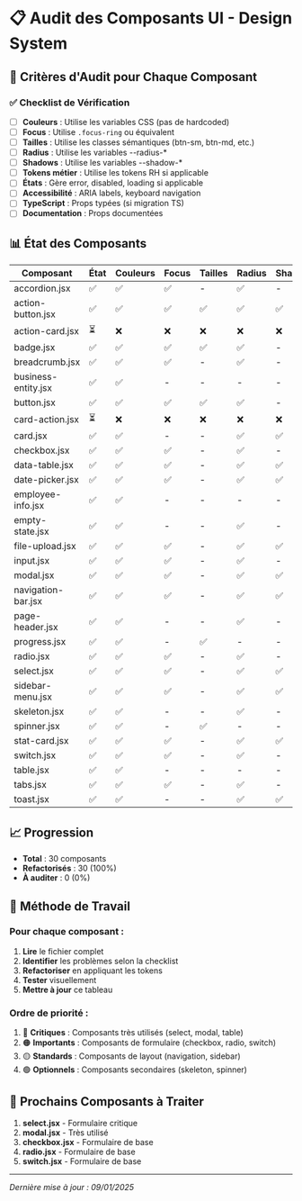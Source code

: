 # 📋 Audit des Composants UI - Design System

## 🎯 Critères d'Audit pour Chaque Composant

### ✅ Checklist de Vérification
- [ ] **Couleurs** : Utilise les variables CSS (pas de hardcoded)
- [ ] **Focus** : Utilise `.focus-ring` ou équivalent
- [ ] **Tailles** : Utilise les classes sémantiques (btn-sm, btn-md, etc.)
- [ ] **Radius** : Utilise les variables --radius-*
- [ ] **Shadows** : Utilise les variables --shadow-*
- [ ] **Tokens métier** : Utilise les tokens RH si applicable
- [ ] **États** : Gère error, disabled, loading si applicable
- [ ] **Accessibilité** : ARIA labels, keyboard navigation
- [ ] **TypeScript** : Props typées (si migration TS)
- [ ] **Documentation** : Props documentées

## 📊 État des Composants

| Composant | État | Couleurs | Focus | Tailles | Radius | Shadows | Tokens | Notes |
|-----------|------|----------|-------|---------|---------|---------|--------|-------|
| accordion.jsx | ✅ | ✅ | ✅ | - | ✅ | - | - | **Refactorisé** |
| action-button.jsx | ✅ | ✅ | ✅ | ✅ | ✅ | ✅ | ✅ | **Refactorisé** |
| action-card.jsx | ⏳ | ❌ | ❌ | ❌ | ❌ | ❌ | ❌ | À auditer |
| badge.jsx | ✅ | ✅ | ✅ | ✅ | ✅ | - | ✅ | **Refactorisé** |
| breadcrumb.jsx | ✅ | ✅ | ✅ | - | ✅ | - | - | **Refactorisé** |
| business-entity.jsx | ✅ | ✅ | - | - | - | - | ✅ | **Refactorisé** |
| button.jsx | ✅ | ✅ | ✅ | ✅ | ✅ | - | ✅ | **Refactorisé** |
| card-action.jsx | ⏳ | ❌ | ❌ | ❌ | ❌ | ❌ | ❌ | À auditer |
| card.jsx | ✅ | ✅ | - | - | ✅ | ✅ | - | **Refactorisé** |
| checkbox.jsx | ✅ | ✅ | ✅ | - | ✅ | - | - | **Refactorisé** |
| data-table.jsx | ✅ | ✅ | ✅ | - | ✅ | ✅ | - | **Refactorisé** |
| date-picker.jsx | ✅ | ✅ | ✅ | - | ✅ | ✅ | - | **Refactorisé** |
| employee-info.jsx | ✅ | ✅ | - | - | - | - | - | **Refactorisé** |
| empty-state.jsx | ✅ | ✅ | - | - | ✅ | - | - | **Refactorisé** |
| file-upload.jsx | ✅ | ✅ | ✅ | - | ✅ | ✅ | ✅ | **Refactorisé** |
| input.jsx | ✅ | ✅ | ✅ | - | ✅ | - | - | **Refactorisé** |
| modal.jsx | ✅ | ✅ | ✅ | - | ✅ | ✅ | - | **Refactorisé** |
| navigation-bar.jsx | ✅ | ✅ | ✅ | - | ✅ | ✅ | - | **Refactorisé** |
| page-header.jsx | ✅ | ✅ | - | - | ✅ | - | ✅ | **Refactorisé** |
| progress.jsx | ✅ | ✅ | - | ✅ | - | - | ✅ | **Refactorisé** |
| radio.jsx | ✅ | ✅ | ✅ | - | ✅ | - | - | **Refactorisé** |
| select.jsx | ✅ | ✅ | ✅ | - | ✅ | ✅ | - | **Refactorisé** |
| sidebar-menu.jsx | ✅ | ✅ | ✅ | - | ✅ | ✅ | - | **Refactorisé** |
| skeleton.jsx | ✅ | ✅ | - | - | ✅ | - | - | **Refactorisé** |
| spinner.jsx | ✅ | ✅ | - | ✅ | - | - | - | **Refactorisé** |
| stat-card.jsx | ✅ | ✅ | ✅ | - | ✅ | ✅ | ✅ | **Refactorisé** |
| switch.jsx | ✅ | ✅ | ✅ | - | ✅ | - | - | **Refactorisé** |
| table.jsx | ✅ | ✅ | - | - | - | - | - | **Refactorisé** |
| tabs.jsx | ✅ | ✅ | ✅ | - | ✅ | - | - | **Refactorisé** |
| toast.jsx | ✅ | ✅ | - | - | ✅ | ✅ | ✅ | **Refactorisé** |

## 📈 Progression

- **Total** : 30 composants
- **Refactorisés** : 30 (100%)
- **À auditer** : 0 (0%)

## 🔄 Méthode de Travail

### Pour chaque composant :
1. **Lire** le fichier complet
2. **Identifier** les problèmes selon la checklist
3. **Refactoriser** en appliquant les tokens
4. **Tester** visuellement
5. **Mettre à jour** ce tableau

### Ordre de priorité :
1. 🔴 **Critiques** : Composants très utilisés (select, modal, table)
2. 🟠 **Importants** : Composants de formulaire (checkbox, radio, switch)
3. 🟡 **Standards** : Composants de layout (navigation, sidebar)
4. 🟢 **Optionnels** : Composants secondaires (skeleton, spinner)

## 🚀 Prochains Composants à Traiter

1. **select.jsx** - Formulaire critique
2. **modal.jsx** - Très utilisé
3. **checkbox.jsx** - Formulaire de base
4. **radio.jsx** - Formulaire de base
5. **switch.jsx** - Formulaire de base

---

*Dernière mise à jour : 09/01/2025*